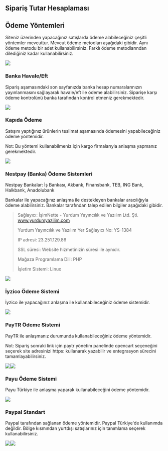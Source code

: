 ## Sipariş Tutar Hesaplaması







## Ödeme Yöntemleri

Siteniz üzerinden yapacağınız satışlarda ödeme alabileceğiniz çeşitli yöntemler mevcuttur. Mevcut ödeme metodları aşağıdaki gibidir. Aynı ödeme metodu bir adet kullanabilirsiniz. Farklı ödeme metodlarından dilediğiniz kadar kullanabilirsiniz.

![](/assets/odeme1.png)

### Banka Havale/Eft

Sipariş aşamasındaki son sayfanızda banka hesap numaralarınızın yayınlanmasını sağlayarak havale/eft ile ödeme alabilirsiniz. Siparişe karşı ödeme kontrolünü banka tarafından kontrol etmeniz gerekmektedir. 

![](/assets/odeme2.png)

### Kapıda Ödeme

Satışını yaptığınız ürünlerin teslimat aşamasında ödemesini yapabileceğiniz ödeme yöntemidir. 

Not: Bu yöntemi kullanabilmeniz için kargo firmalarıyla anlaşma yapmanız gerekmektedir. 

![](/assets/kapida.png)

### Nestpay \(Banka\) Ödeme Sistemleri

Nestpay Bankalar: İş Bankası, Akbank, Finansbank, TEB, ING Bank, Halkbank, Anadolubank

Bankalar ile yapacağınız anlaşma ile destekleyen bankalar aracılığıyla ödeme alabilirsiniz. Bankalar tarafından talep edilen bilgiler aşağıdaki gibidir. 

> Sağlayıcı: İşimNette - Yurdum Yayıncılık ve Yazılım Ltd. Şti. www.yurdumyazilim.com
>
> Yurdum Yayıncılık ve Yazılım Yer Sağlayıcı No: YS-1384
>
> IP adresi: 23.251.129.86
>
> SSL süresi: Website hizmetinizin süresi ile aynıdır.
>
> Mağaza Programlama Dili: PHP
>
> İşletim Sistemi: Linux

![](/assets/odeme4.png)

### İyzico Ödeme Sistemi

İyzico ile yapacağınız anlaşma ile kullanabileceğiniz ödeme sistemidir. 

![](/assets/odeme5.png)

### PayTR Ödeme Sistemi

PayTR ile anlaşmanız durumunda kullanabileceğiniz ödeme yöntemidir. 

Not: Sipariş sonraki link için paytr yönetim panelinde opencart seçeneğini seçerek site adresinizi https: kullanarak yazabilir ve entegrasyon sürecini tamamlayabilirsiniz.

![](/assets/odeme6.png)![](/assets/odeme7.png)

### Payu Ödeme Sistemi

Payu Türkiye ile anlaşma yaparak kullanabileceğini ödeme yöntemidir. 

![](/assets/odeme8.png)

### Paypal Standart

Paypal tarafından sağlanan ödeme yöntemidir. Paypal Türkiye'de kullanımda değildir. Bölge kısmından yurtdışı satışlarınız için tanımlama seçerek kullanabilirsiniz. 

![](/assets/odeme9.png)![](/assets/odeme10.png)

